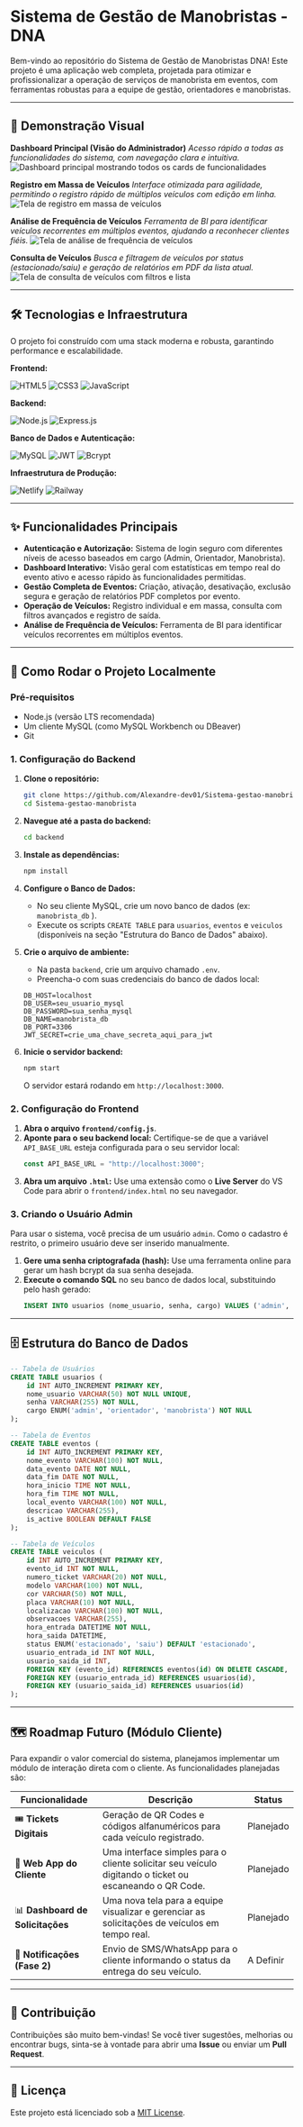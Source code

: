 # Sistema de Gestão de Manobristas - DNA

Bem-vindo ao repositório do Sistema de Gestão de Manobristas DNA! Este projeto é uma aplicação web completa, projetada para otimizar e profissionalizar a operação de serviços de manobrista em eventos, com ferramentas robustas para a equipe de gestão, orientadores e manobristas.

---

## 📸 Demonstração Visual

**Dashboard Principal (Visão do Administrador)**
_Acesso rápido a todas as funcionalidades do sistema, com navegação clara e intuitiva._
![Dashboard principal mostrando todos os cards de funcionalidades](./readme-images/dashboard.png)

**Registro em Massa de Veículos**
_Interface otimizada para agilidade, permitindo o registro rápido de múltiplos veículos com edição em linha._
![Tela de registro em massa de veículos](./readme-images/Registro_massa.png)

**Análise de Frequência de Veículos**
_Ferramenta de BI para identificar veículos recorrentes em múltiplos eventos, ajudando a reconhecer clientes fiéis._
![Tela de análise de frequência de veículos](./readme-images/analise_veiculos.png)

**Consulta de Veículos**
_Busca e filtragem de veículos por status (estacionado/saiu) e geração de relatórios em PDF da lista atual._
![Tela de consulta de veículos com filtros e lista](./readme-images/consulta_veiculos.png)

---

## 🛠️ Tecnologias e Infraestrutura

O projeto foi construído com uma stack moderna e robusta, garantindo performance e escalabilidade.

**Frontend:**

<div>
  <img src="https://img.shields.io/badge/HTML5-E34F26?style=for-the-badge&logo=html5&logoColor=white" alt="HTML5"/>
  <img src="https://img.shields.io/badge/CSS3-1572B6?style=for-the-badge&logo=css3&logoColor=white" alt="CSS3"/>
  <img src="https://img.shields.io/badge/JavaScript-F7DF1E?style=for-the-badge&logo=javascript&logoColor=black" alt="JavaScript"/>
</div>

**Backend:**

<div>
  <img src="https://img.shields.io/badge/Node.js-339933?style=for-the-badge&logo=nodedotjs&logoColor=white" alt="Node.js"/>
  <img src="https://img.shields.io/badge/Express.js-000000?style=for-the-badge&logo=express&logoColor=white" alt="Express.js"/>
</div>

**Banco de Dados e Autenticação:**

<div>
  <img src="https://img.shields.io/badge/MySQL-4479A1?style=for-the-badge&logo=mysql&logoColor=white" alt="MySQL"/>
  <img src="https://img.shields.io/badge/JWT-000000?style=for-the-badge&logo=jsonwebtokens&logoColor=white" alt="JWT"/>
  <img src="https://img.shields.io/badge/Bcrypt-6244BB?style=for-the-badge&logo=buddy&logoColor=white" alt="Bcrypt"/>
</div>

**Infraestrutura de Produção:**

<div>
  <img src="https://img.shields.io/badge/Netlify-00C7B7?style=for-the-badge&logo=netlify&logoColor=white" alt="Netlify"/>
  <img src="https://img.shields.io/badge/Railway-0B0D0E?style=for-the-badge&logo=railway&logoColor=white" alt="Railway"/>
</div>

---

## ✨ Funcionalidades Principais

- **Autenticação e Autorização:** Sistema de login seguro com diferentes níveis de acesso baseados em cargo (Admin, Orientador, Manobrista).
- **Dashboard Interativo:** Visão geral com estatísticas em tempo real do evento ativo e acesso rápido às funcionalidades permitidas.
- **Gestão Completa de Eventos:** Criação, ativação, desativação, exclusão segura e geração de relatórios PDF completos por evento.
- **Operação de Veículos:** Registro individual e em massa, consulta com filtros avançados e registro de saída.
- **Análise de Frequência de Veículos:** Ferramenta de BI para identificar veículos recorrentes em múltiplos eventos.

---

## 🚀 Como Rodar o Projeto Localmente

### Pré-requisitos

- Node.js (versão LTS recomendada)
- Um cliente MySQL (como MySQL Workbench ou DBeaver)
- Git

### 1. Configuração do Backend

1.  **Clone o repositório:**

    ```bash
    git clone https://github.com/Alexandre-dev01/Sistema-gestao-manobrista.git
    cd Sistema-gestao-manobrista
    ```

2.  **Navegue até a pasta do backend:**

    ```bash
    cd backend
    ```

3.  **Instale as dependências:**

    ```bash
    npm install
    ```

4.  **Configure o Banco de Dados:**

    - No seu cliente MySQL, crie um novo banco de dados (ex: `manobrista_db` ).
    - Execute os scripts `CREATE TABLE` para `usuarios`, `eventos` e `veiculos` (disponíveis na seção "Estrutura do Banco de Dados" abaixo).

5.  **Crie o arquivo de ambiente:**

    - Na pasta `backend`, crie um arquivo chamado `.env`.
    - Preencha-o com suas credenciais do banco de dados local:

    ```env
    DB_HOST=localhost
    DB_USER=seu_usuario_mysql
    DB_PASSWORD=sua_senha_mysql
    DB_NAME=manobrista_db
    DB_PORT=3306
    JWT_SECRET=crie_uma_chave_secreta_aqui_para_jwt
    ```

6.  **Inicie o servidor backend:**
    ```bash
    npm start
    ```
    O servidor estará rodando em `http://localhost:3000`.

### 2. Configuração do Frontend

1.  **Abra o arquivo `frontend/config.js`**.
2.  **Aponte para o seu backend local:** Certifique-se de que a variável `API_BASE_URL` esteja configurada para o seu servidor local:
    ```javascript
    const API_BASE_URL = "http://localhost:3000";
    ```
3.  **Abra um arquivo `.html`:** Use uma extensão como o **Live Server** do VS Code para abrir o `frontend/index.html` no seu navegador.

### 3. Criando o Usuário Admin

Para usar o sistema, você precisa de um usuário `admin`. Como o cadastro é restrito, o primeiro usuário deve ser inserido manualmente.

1.  **Gere uma senha criptografada (hash):** Use uma ferramenta online para gerar um hash bcrypt da sua senha desejada.
2.  **Execute o comando SQL** no seu banco de dados local, substituindo pelo hash gerado:
    ```sql
    INSERT INTO usuarios (nome_usuario, senha, cargo) VALUES ('admin', 'SEU_HASH_GERADO_AQUI', 'admin');
    ```

---

## 🗄️ Estrutura do Banco de Dados

```sql
-- Tabela de Usuários
CREATE TABLE usuarios (
    id INT AUTO_INCREMENT PRIMARY KEY,
    nome_usuario VARCHAR(50) NOT NULL UNIQUE,
    senha VARCHAR(255) NOT NULL,
    cargo ENUM('admin', 'orientador', 'manobrista') NOT NULL
);

-- Tabela de Eventos
CREATE TABLE eventos (
    id INT AUTO_INCREMENT PRIMARY KEY,
    nome_evento VARCHAR(100) NOT NULL,
    data_evento DATE NOT NULL,
    data_fim DATE NOT NULL,
    hora_inicio TIME NOT NULL,
    hora_fim TIME NOT NULL,
    local_evento VARCHAR(100) NOT NULL,
    descricao VARCHAR(255),
    is_active BOOLEAN DEFAULT FALSE
);

-- Tabela de Veículos
CREATE TABLE veiculos (
    id INT AUTO_INCREMENT PRIMARY KEY,
    evento_id INT NOT NULL,
    numero_ticket VARCHAR(20) NOT NULL,
    modelo VARCHAR(100) NOT NULL,
    cor VARCHAR(50) NOT NULL,
    placa VARCHAR(10) NOT NULL,
    localizacao VARCHAR(100) NOT NULL,
    observacoes VARCHAR(255),
    hora_entrada DATETIME NOT NULL,
    hora_saida DATETIME,
    status ENUM('estacionado', 'saiu') DEFAULT 'estacionado',
    usuario_entrada_id INT NOT NULL,
    usuario_saida_id INT,
    FOREIGN KEY (evento_id) REFERENCES eventos(id) ON DELETE CASCADE,
    FOREIGN KEY (usuario_entrada_id) REFERENCES usuarios(id),
    FOREIGN KEY (usuario_saida_id) REFERENCES usuarios(id)
);
```

---

## 🗺️ Roadmap Futuro (Módulo Cliente)

Para expandir o valor comercial do sistema, planejamos implementar um módulo de interação direta com o cliente. As funcionalidades planejadas são:

| Funcionalidade                   | Descrição                                                                                              | Status    |
| -------------------------------- | ------------------------------------------------------------------------------------------------------ | --------- |
| 🎟️ **Tickets Digitais**          | Geração de QR Codes e códigos alfanuméricos para cada veículo registrado.                              | Planejado |
| 📱 **Web App do Cliente**        | Uma interface simples para o cliente solicitar seu veículo digitando o ticket ou escaneando o QR Code. | Planejado |
| 📊 **Dashboard de Solicitações** | Uma nova tela para a equipe visualizar e gerenciar as solicitações de veículos em tempo real.          | Planejado |
| 🔔 **Notificações (Fase 2)**     | Envio de SMS/WhatsApp para o cliente informando o status da entrega do seu veículo.                    | A Definir |

---

## 🤝 Contribuição

Contribuições são muito bem-vindas! Se você tiver sugestões, melhorias ou encontrar bugs, sinta-se à vontade para abrir uma **Issue** ou enviar um **Pull Request**.

---

## 📝 Licença

Este projeto está licenciado sob a [MIT License](LICENSE).
